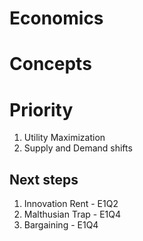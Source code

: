 # Economics

# Concepts

# Priority

1. Utility Maximization
1. Supply and Demand shifts

## Next steps

1. Innovation Rent - E1Q2
1. Malthusian Trap - E1Q4
1. Bargaining - E1Q4

